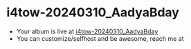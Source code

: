 # i4tow-20240310_AadyaBday
- Your album is live at [i4tow-20240310_AadyaBday](https://rathnasorg.github.io/i4tow/a/i4tow-20240310_AadyaBday/0/d750rw.github.io)
- You can customize/selfhost and be awesome, reach me at 
